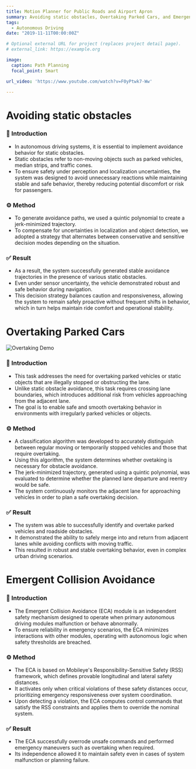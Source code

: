 ```yaml
---
title: Motion Planner for Public Roads and Airport Apron
summary: Avoiding static obstacles, Overtaking Parked Cars, and Emergent Collision Avoidance
tags:
  - Autonomous Driving
date: "2019-11-11T00:00:00Z"

# Optional external URL for project (replaces project detail page).
# external_link: https://example.org

image:
  caption: Path Planning
  focal_point: Smart

url_video: 'https://www.youtube.com/watch?v=F0yPtwk7-Ww'

---
```

# Avoiding static obstacles
### 🧾 Introduction
- In autonomous driving systems, it is essential to implement avoidance behavior for static obstacles.
- Static obstacles refer to non-moving objects such as parked vehicles, median strips, and traffic cones.
- To ensure safety under perception and localization uncertainties, the system was designed to avoid unnecessary reactions while maintaining stable and safe behavior, thereby reducing potential discomfort or risk for passengers.
### ⚙️ Method
- To generate avoidance paths, we used a quintic polynomial to create a jerk-minimized trajectory.
- To compensate for uncertainties in localization and object detection, we adopted a strategy that alternates between conservative and sensitive decision modes depending on the situation.
### ✅ Result
- As a result, the system successfully generated stable avoidance trajectories in the presence of various static obstacles.
- Even under sensor uncertainty, the vehicle demonstrated robust and safe behavior during navigation.
- This decision strategy balances caution and responsiveness, allowing the system to remain safely proactive without frequent shifts in behavior, which in turn helps maintain ride comfort and operational stability.
# Overtaking Parked Cars
![Overtaking Demo](/detour.gif)
### 🧾 Introduction
- This task addresses the need for overtaking parked vehicles or static objects that are illegally stopped or obstructing the lane.
- Unlike static obstacle avoidance, this task requires crossing lane boundaries, which introduces additional risk from vehicles approaching from the adjacent lane.
- The goal is to enable safe and smooth overtaking behavior in environments with irregularly parked vehicles or objects.
### ⚙️ Method
- A classification algorithm was developed to accurately distinguish between regular moving or temporarily stopped vehicles and those that require overtaking.
- Using this algorithm, the system determines whether ovetaking is necessary for obstacle avoidance.
- The jerk-minimized trajectory, generated using a quintic polynomial, was evaluated to determine whether the planned lane departure and reentry would be safe.
- The system continuously monitors the adjacent lane for approaching vehicles in order to plan a safe overtaking decision.
### ✅ Result
- The system was able to successfully identify and overtake parked vehicles and roadside obstacles.
- It demonstrated the ability to safely merge into and return from adjacent lanes while avoiding conflicts with moving traffic.
- This resulted in robust and stable overtaking behavior, even in complex urban driving scenarios.
# Emergent Collision Avoidance
### 🧾 Introduction

- The Emergent Collision Avoidance (ECA) module is an independent safety mechanism designed to operate when primary autonomous driving modules malfunction or behave abnormally.
- To ensure reliability in emergency scenarios, the ECA minimizes interactions with other modules, operating with autonomous logic when safety thresholds are breached.

### ⚙️ Method
- The ECA is based on Mobileye's Responsibility-Sensitive Safety (RSS) framework, which defines provable longitudinal and lateral safety distances.
- It activates only when critical violations of these safety distances occur, prioritizing emergency responsiveness over system coordination.
- Upon detecting a violation, the ECA computes control commands that satisfy the RSS constraints and applies them to override the nominal system.


### ✅ Result

- The ECA successfully overrode unsafe commands and performed emergency maneuvers such as overtaking when required.
- Its independence allowed it to maintain safety even in cases of system malfunction or planning failure.